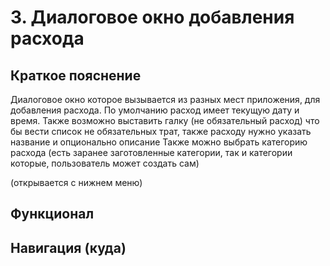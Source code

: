 # 3. Диалоговое окно добавления расхода

## Краткое пояснение

Диалоговое окно которое вызывается из разных мест приложения, для добавления расхода. По умолчанию
расход имеет текущую дату и время. Также возможно выставить галку (не обязательный расход) что бы
вести список не обязательных трат, также расходу нужно указать название и опционально описание
Также можно выбрать категорию расхода (есть заранее заготовленные категории, так и категории
которые, пользователь может создать сам)

(открывается с нижнем меню)

## Функционал

## Навигация (куда)
